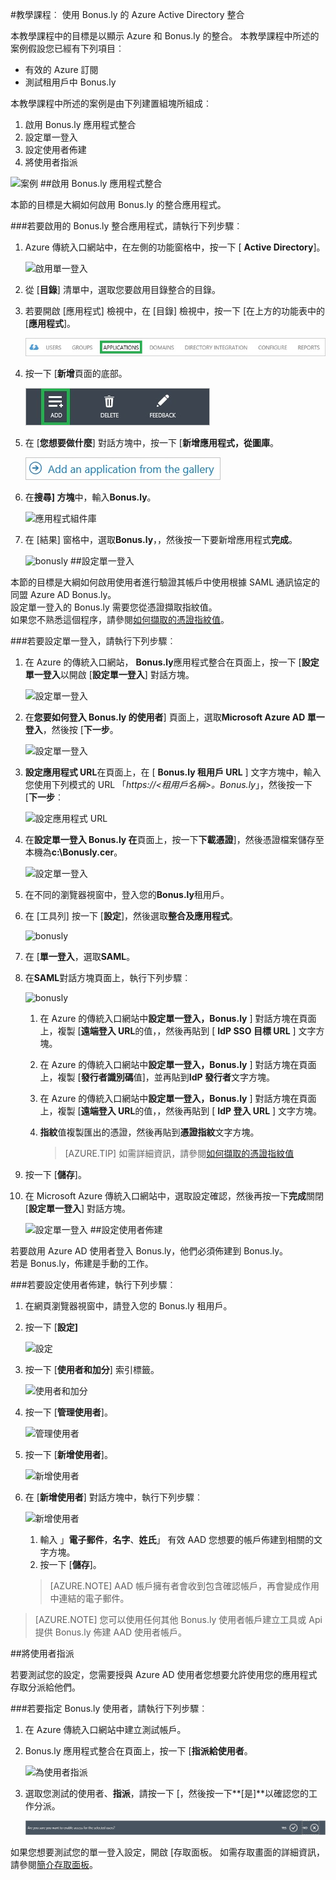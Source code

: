 <properties 
    pageTitle="教學課程︰ Azure Active Directory 整合 Bonus.ly |Microsoft Azure" 
    description="瞭解如何使用 Bonus.ly 與 Azure Active Directory 啟用單一登入，自動化佈建和更多 ！" 
    services="active-directory" 
    authors="jeevansd"  
    documentationCenter="na" 
    manager="femila"/>
<tags 
    ms.service="active-directory" 
    ms.devlang="na" 
    ms.topic="article" 
    ms.tgt_pltfrm="na" 
    ms.workload="identity" 
    ms.date="09/29/2016" 
    ms.author="jeedes" />

#<a name="tutorial-azure-active-directory-integration-with-bonusly"></a>教學課程︰ 使用 Bonus.ly 的 Azure Active Directory 整合

本教學課程中的目標是以顯示 Azure 和 Bonus.ly 的整合。 本教學課程中所述的案例假設您已經有下列項目︰

-   有效的 Azure 訂閱
-   測試租用戶中 Bonus.ly

本教學課程中所述的案例是由下列建置組塊所組成︰

1.  啟用 Bonus.ly 應用程式整合
2.  設定單一登入
3.  設定使用者佈建
4.  將使用者指派

![案例](./media/active-directory-saas-bonus-tutorial/IC773679.png "案例")
##<a name="enabling-the-application-integration-for-bonusly"></a>啟用 Bonus.ly 應用程式整合

本節的目標是大綱如何啟用 Bonus.ly 的整合應用程式。

###<a name="to-enable-the-application-integration-for-bonusly-perform-the-following-steps"></a>若要啟用的 Bonus.ly 整合應用程式，請執行下列步驟︰

1.  Azure 傳統入口網站中，在左側的功能窗格中，按一下 [ **Active Directory**]。

    ![啟用單一登入](./media/active-directory-saas-bonus-tutorial/IC773680.png "啟用單一登入")

2.  從 [**目錄**] 清單中，選取您要啟用目錄整合的目錄。

3.  若要開啟 [應用程式] 檢視中，在 [目錄] 檢視中，按一下 [在上方的功能表中的 [**應用程式**]。

    ![應用程式](./media/active-directory-saas-bonus-tutorial/IC700994.png "應用程式")

4.  按一下 [**新增**頁面的底部。

    ![新增應用程式](./media/active-directory-saas-bonus-tutorial/IC749321.png "新增應用程式")

5.  在 [**您想要做什麼**] 對話方塊中，按一下 [**新增應用程式，從圖庫**。

    ![新增 gallerry 應用程式](./media/active-directory-saas-bonus-tutorial/IC749322.png "新增 gallerry 應用程式")

6.  在**搜尋] 方塊**中，輸入**Bonus.ly**。

    ![應用程式組件庫](./media/active-directory-saas-bonus-tutorial/IC773681.png "應用程式組件庫")

7.  在 [結果] 窗格中，選取**Bonus.ly**，，然後按一下要新增應用程式**完成**。

    ![bonusly](./media/active-directory-saas-bonus-tutorial/IC773682.png "bonusly")
##<a name="configuring-single-sign-on"></a>設定單一登入

本節的目標是大綱如何啟用使用者進行驗證其帳戶中使用根據 SAML 通訊協定的同盟 Azure AD Bonus.ly。  
設定單一登入的 Bonus.ly 需要您從憑證擷取指紋值。  
如果您不熟悉這個程序，請參閱[如何擷取的憑證指紋值](http://youtu.be/YKQF266SAxI)。

###<a name="to-configure-single-sign-on-perform-the-following-steps"></a>若要設定單一登入，請執行下列步驟︰

1.  在 Azure 的傳統入口網站， **Bonus.ly**應用程式整合在頁面上，按一下 [**設定單一登入**以開啟 [**設定單一登入**] 對話方塊。

    ![設定單一登入](./media/active-directory-saas-bonus-tutorial/IC749323.png "設定單一登入")

2.  在**您要如何登入 Bonus.ly 的使用者**] 頁面上，選取**Microsoft Azure AD 單一登入**，然後按 [**下一步**。

    ![設定單一登入](./media/active-directory-saas-bonus-tutorial/IC773683.png "設定單一登入")

3.  **設定應用程式 URL**在頁面上，在 [ **Bonus.ly 租用戶 URL** ] 文字方塊中，輸入您使用下列模式的 URL 「*https://\<租用戶名稱\>。Bonus.ly*」，然後按一下 [**下一步**︰ 

    ![設定應用程式 URL](./media/active-directory-saas-bonus-tutorial/IC773684.png "設定應用程式 URL")

4.  在**設定單一登入 Bonus.ly 在**頁面上，按一下**下載憑證**]，然後憑證檔案儲存至本機為**c:\\Bonusly.cer**。

    ![設定單一登入](./media/active-directory-saas-bonus-tutorial/IC773685.png "設定單一登入")

5.  在不同的瀏覽器視窗中，登入您的**Bonus.ly**租用戶。

6.  在 [工具列] 按一下 [**設定**]，然後選取**整合及應用程式**。

    ![bonusly](./media/active-directory-saas-bonus-tutorial/IC773686.png "bonusly")

7.  在 [**單一登入**，選取**SAML**。

8.  在**SAML**對話方塊頁面上，執行下列步驟︰

    ![bonusly](./media/active-directory-saas-bonus-tutorial/IC773687.png "bonusly")

    1.  在 Azure 的傳統入口網站中**設定單一登入，Bonus.ly** ] 對話方塊在頁面上，複製 [**遠端登入 URL**的值，，然後再貼到 [ **IdP SSO 目標 URL** ] 文字方塊。
    2.  在 Azure 的傳統入口網站中**設定單一登入，Bonus.ly** ] 對話方塊在頁面上，複製 [**發行者識別碼**值]，並再貼到**IdP 發行者**文字方塊。
    3.  在 Azure 的傳統入口網站中**設定單一登入，Bonus.ly** ] 對話方塊在頁面上，複製 [**遠端登入 URL**的值，，然後再貼到 [ **IdP 登入 URL** ] 文字方塊。
    4.  **指紋**值複製匯出的憑證，然後再貼到**憑證指紋**文字方塊。

        >[AZURE.TIP] 如需詳細資訊，請參閱[如何擷取的憑證指紋值](http://youtu.be/YKQF266SAxI)

9.  按一下 [**儲存**]。

10. 在 Microsoft Azure 傳統入口網站中，選取設定確認，然後再按一下**完成**關閉 [**設定單一登入**] 對話方塊。

    ![設定單一登入](./media/active-directory-saas-bonus-tutorial/IC773689.png "設定單一登入")
##<a name="configuring-user-provisioning"></a>設定使用者佈建

若要啟用 Azure AD 使用者登入 Bonus.ly，他們必須佈建到 Bonus.ly。  
若是 Bonus.ly，佈建是手動的工作。

###<a name="to-configure-user-provisioning-perform-the-following-steps"></a>若要設定使用者佈建，執行下列步驟︰

1.  在網頁瀏覽器視窗中，請登入您的 Bonus.ly 租用戶。

2.  按一下 [**設定]**

    ![設定](./media/active-directory-saas-bonus-tutorial/IC781041.png "設定")

3.  按一下 [**使用者和加分**] 索引標籤。

    ![使用者和加分](./media/active-directory-saas-bonus-tutorial/IC781042.png "使用者與優點")

4.  按一下 [**管理使用者**]。

    ![管理使用者](./media/active-directory-saas-bonus-tutorial/IC781043.png "管理使用者")

5.  按一下 [**新增使用者**]。

    ![新增使用者](./media/active-directory-saas-bonus-tutorial/IC781044.png "新增使用者")

6.  在 [**新增使用者**] 對話方塊中，執行下列步驟︰

    ![新增使用者](./media/active-directory-saas-bonus-tutorial/IC781045.png "新增使用者")

    1.  輸入 」**電子郵件**，**名字**、**姓氏**」 有效 AAD 您想要的帳戶佈建到相關的文字方塊。
    2.  按一下 [**儲存**]。

    >[AZURE.NOTE] AAD 帳戶擁有者會收到包含確認帳戶，再會變成作用中連結的電子郵件。

>[AZURE.NOTE] 您可以使用任何其他 Bonus.ly 使用者帳戶建立工具或 Api 提供 Bonus.ly 佈建 AAD 使用者帳戶。

##<a name="assigning-users"></a>將使用者指派

若要測試您的設定，您需要授與 Azure AD 使用者您想要允許使用您的應用程式存取分派給他們。

###<a name="to-assign-users-to-bonusly-perform-the-following-steps"></a>若要指定 Bonus.ly 使用者，請執行下列步驟︰

1.  在 Azure 傳統入口網站中建立測試帳戶。

2.  Bonus.ly 應用程式整合在頁面上，按一下 [**指派給使用者**。

    ![為使用者指派](./media/active-directory-saas-bonus-tutorial/IC773690.png "為使用者指派")

3.  選取您測試的使用者、**指派**，請按一下 [，然後按一下**[是]**以確認您的工作分派。

    ![[是]](./media/active-directory-saas-bonus-tutorial/IC767830.png "[是]")

如果您想要測試您的單一登入設定，開啟 [存取面板。 如需存取畫面的詳細資訊，請參閱[簡介存取面板](active-directory-saas-access-panel-introduction.md)。
